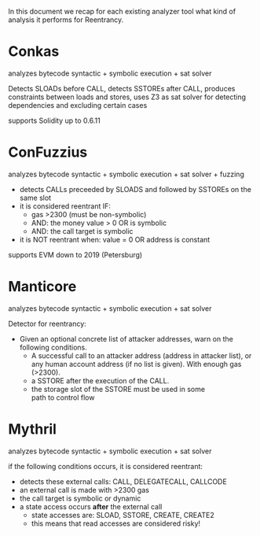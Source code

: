 
In this document we recap for each existing analyzer tool what kind of analysis it performs for Reentrancy.

# Conkas
analyzes bytecode
syntactic + symbolic execution + sat solver

Detects SLOADs before CALL, detects SSTOREs after CALL, produces constraints between loads and stores, uses Z3 as sat solver for detecting dependencies and excluding certain cases

supports Solidity up to 0.6.11


# ConFuzzius
analyzes bytecode
syntactic + symbolic execution + sat solver + fuzzing

- detects CALLs preceeded by SLOADS and followed by SSTOREs on the same slot
- it is considered reentrant IF:
	- gas >2300 (must be non-symbolic)
	- AND: the money value > 0 OR is symbolic
	- AND: the call target is symbolic
- it is NOT reentrant when: value = 0 OR address is constant

supports EVM down to 2019 (Petersburg)


# Manticore
analyzes bytecode
syntactic + symbolic execution + sat solver

Detector for reentrancy:
- Given an optional concrete list of attacker addresses, warn on the following conditions.
  - A successful call to an attacker address (address in attacker list), or any human account address (if no list is given). With enough gas (>2300).
  - a SSTORE after the execution of the CALL.
  - the storage slot of the SSTORE must be used in some path to control flow


# Mythril
analyzes bytecode
syntactic + symbolic execution + sat solver

if the following conditions occurs, it is considered reentrant:
- detects these external calls: CALL, DELEGATECALL, CALLCODE
- an external call is made with >2300 gas
- the call target is symbolic or dynamic
- a state access occurs **after** the external call
	- state accesses are: SLOAD, SSTORE, CREATE, CREATE2
	- this means that read accesses are considered risky!

